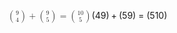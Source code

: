 <span class="katex"><span class="katex-mathml"><math xmlns="http://www.w3.org/1998/Math/MathML"><semantics><mrow><mrow><mo fence="true">(</mo><mfrac linethickness="0px"><mn>9</mn><mn>4</mn></mfrac><mo fence="true">)</mo></mrow><mo>+</mo><mrow><mo fence="true">(</mo><mfrac linethickness="0px"><mn>9</mn><mn>5</mn></mfrac><mo fence="true">)</mo></mrow><mo>=</mo><mrow><mo fence="true">(</mo><mfrac linethickness="0px"><mn>10</mn><mn>5</mn></mfrac><mo fence="true">)</mo></mrow></mrow><annotation encoding="application/x-tex">{9 \choose 4} + {9 \choose 5} = {10 \choose 5}</annotation></semantics></math></span><span class="katex-html" aria-hidden="true"><span class="base"><span class="strut" style="height:1.245118em;vertical-align:-0.35001em;"></span><span class="mord"><span class="mord"><span class="mopen delimcenter" style="top:0em;"><span class="delimsizing size1">(</span></span><span class="mfrac"><span class="vlist-t vlist-t2"><span class="vlist-r"><span class="vlist" style="height:0.8951079999999999em;"><span style="top:-2.3550000000000004em;"><span class="pstrut" style="height:2.7em;"></span><span class="sizing reset-size6 size3 mtight"><span class="mord mtight"><span class="mord mtight">4</span></span></span></span><span style="top:-3.144em;"><span class="pstrut" style="height:2.7em;"></span><span class="sizing reset-size6 size3 mtight"><span class="mord mtight"><span class="mord mtight">9</span></span></span></span></span><span class="vlist-s">​</span></span><span class="vlist-r"><span class="vlist" style="height:0.345em;"><span></span></span></span></span></span><span class="mclose delimcenter" style="top:0em;"><span class="delimsizing size1">)</span></span></span></span><span class="mspace" style="margin-right:0.2222222222222222em;"></span><span class="mbin">+</span><span class="mspace" style="margin-right:0.2222222222222222em;"></span></span><span class="base"><span class="strut" style="height:1.245118em;vertical-align:-0.35001em;"></span><span class="mord"><span class="mord"><span class="mopen delimcenter" style="top:0em;"><span class="delimsizing size1">(</span></span><span class="mfrac"><span class="vlist-t vlist-t2"><span class="vlist-r"><span class="vlist" style="height:0.8951079999999999em;"><span style="top:-2.3550000000000004em;"><span class="pstrut" style="height:2.7em;"></span><span class="sizing reset-size6 size3 mtight"><span class="mord mtight"><span class="mord mtight">5</span></span></span></span><span style="top:-3.144em;"><span class="pstrut" style="height:2.7em;"></span><span class="sizing reset-size6 size3 mtight"><span class="mord mtight"><span class="mord mtight">9</span></span></span></span></span><span class="vlist-s">​</span></span><span class="vlist-r"><span class="vlist" style="height:0.345em;"><span></span></span></span></span></span><span class="mclose delimcenter" style="top:0em;"><span class="delimsizing size1">)</span></span></span></span><span class="mspace" style="margin-right:0.2777777777777778em;"></span><span class="mrel">=</span><span class="mspace" style="margin-right:0.2777777777777778em;"></span></span><span class="base"><span class="strut" style="height:1.245118em;vertical-align:-0.35001em;"></span><span class="mord"><span class="mord"><span class="mopen delimcenter" style="top:0em;"><span class="delimsizing size1">(</span></span><span class="mfrac"><span class="vlist-t vlist-t2"><span class="vlist-r"><span class="vlist" style="height:0.8951079999999999em;"><span style="top:-2.3550000000000004em;"><span class="pstrut" style="height:2.7em;"></span><span class="sizing reset-size6 size3 mtight"><span class="mord mtight"><span class="mord mtight">5</span></span></span></span><span style="top:-3.144em;"><span class="pstrut" style="height:2.7em;"></span><span class="sizing reset-size6 size3 mtight"><span class="mord mtight"><span class="mord mtight">1</span><span class="mord mtight">0</span></span></span></span></span><span class="vlist-s">​</span></span><span class="vlist-r"><span class="vlist" style="height:0.345em;"><span></span></span></span></span></span><span class="mclose delimcenter" style="top:0em;"><span class="delimsizing size1">)</span></span></span></span></span></span></span>